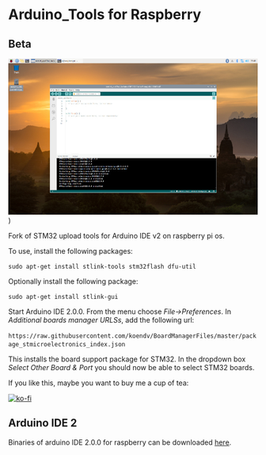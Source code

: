 # Arduino_Tools for Raspberry

## Beta

[![arduino ide 2.0](images/screenshot_small.jpg)](https://github.com/koendv/Arduino_Tools/raw/master/images/screenshot.png))

Fork of STM32 upload tools for Arduino IDE v2 on raspberry pi os.

To use, install the following packages:
```
sudo apt-get install stlink-tools stm32flash dfu-util
```
Optionally install the following package:
```
sudo apt-get install stlink-gui
```

Start Arduino IDE 2.0.0. From the menu choose *File->Preferences*. In *Additional boards manager URLSs*, add the following url:

 ```https://raw.githubusercontent.com/koendv/BoardManagerFiles/master/package_stmicroelectronics_index.json```

This installs the board support package for STM32. In the dropdown box *Select Other Board & Port* you should now be able to select STM32 boards.

If you like this, maybe you want to buy me a cup of tea:

[![ko-fi](images/kofibutton.svg)](https://ko-fi.com/Q5Q03LPDQ)

## Arduino IDE 2

 Binaries of arduino IDE 2.0.0 for raspberry can be downloaded [here](https://github.com/koendv/arduino-ide-raspberrypi). 